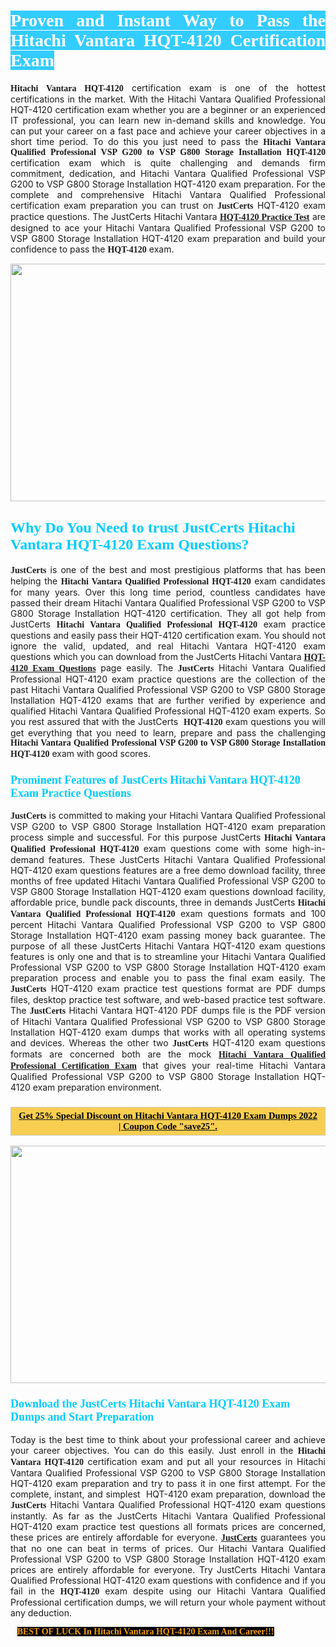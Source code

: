 <h1 style="text-align: justify;"><span style="color:#ffffff;"><span style="font-family:Georgia,serif;"><strong><span style="background-color:#33ccff;">Proven and Instant Way to Pass the Hitachi Vantara HQT-4120 Certification Exam</span></strong></span></span></h1>

<p style="text-align: justify;"><span style="font-family:Georgia,serif;"><strong>Hitachi Vantara HQT-4120</strong></span> certification exam is one of the hottest certifications in the market. With the Hitachi Vantara Qualified Professional HQT-4120 certification exam whether you are a beginner or an experienced IT professional, you can learn new in-demand skills and knowledge. You can put your career on a fast pace and achieve your career objectives in a short time period. To do this you just need to pass the <span style="font-family:Georgia,serif;"><strong>Hitachi Vantara Qualified Professional VSP G200 to VSP G800 Storage Installation HQT-4120</strong></span> certification exam which is quite challenging and demands firm commitment, dedication, and Hitachi Vantara Qualified Professional VSP G200 to VSP G800 Storage Installation HQT-4120 exam preparation. For the complete and comprehensive Hitachi Vantara Qualified Professional certification exam preparation you can trust on <span style="font-size:14px;"><span style="font-family:Georgia,serif;"><strong>JustCerts</strong></span></span> HQT-4120 exam practice questions. The JustCerts Hitachi Vantara <span style="font-family:Georgia,serif;"><strong><a href="https://www.justcerts.com/hitachi-vantara/hqt-4120-practice-questions.html">HQT-4120 Practice Test</a></strong></span> are designed to ace your Hitachi Vantara Qualified Professional VSP G200 to VSP G800 Storage Installation HQT-4120 exam preparation and build your confidence to pass the <span style="font-family:Georgia,serif;"><strong> HQT-4120</strong></span> exam.</p>

<p style="text-align: center;"><a href="https://www.justcerts.com/hitachi-vantara/hqt-4120-practice-questions.html"><img alt="" src="https://i.imgur.com/jVK0eNK.jpg" style="width: 720px; height: 380px;" /></a></p>

<h2 style="margin-right:0in; margin-left:0in"><span style="color:#00ccff;"><span style="font-family:Georgia,serif;"><strong><span style="font-size:18pt">Why Do You Need to trust JustCerts Hitachi Vantara HQT-4120 Exam Questions?</span></strong></span></span></h2>

<p style="text-align: justify;"><span style="font-size:14px;"><span style="font-family:Georgia,serif;"><strong>JustCerts</strong></span></span> is one of the best and most prestigious platforms that has been helping the <span style="font-family:Georgia,serif;"><strong>Hitachi Vantara Qualified Professional HQT-4120</strong></span> exam candidates for many years. Over this long time period, countless candidates have passed their dream Hitachi Vantara Qualified Professional VSP G200 to VSP G800 Storage Installation HQT-4120 certification. They all got help from JustCerts <span style="font-family:Georgia,serif;"><strong>Hitachi Vantara Qualified Professional HQT-4120</strong></span> exam practice questions and easily pass their HQT-4120 certification exam. You should not ignore the valid, updated, and real Hitachi Vantara HQT-4120 exam questions which you can download from the JustCerts Hitachi Vantara <a href="https://www.justcerts.com/hitachi-vantara/hqt-4120-practice-questions.html"><span style="font-family:Georgia,serif;"><strong>HQT-4120 Exam Questions</strong></span></a> page easily. The <span style="font-size:14px;"><span style="font-family:Georgia,serif;"><strong>JustCerts</strong></span></span> Hitachi Vantara Qualified Professional HQT-4120 exam practice questions are the collection of the past Hitachi Vantara Qualified Professional VSP G200 to VSP G800 Storage Installation HQT-4120 exams that are further verified by experience and qualified Hitachi Vantara Qualified Professional HQT-4120 exam experts. So you rest assured that with the JustCerts <span style="font-family:Georgia,serif;"><strong> HQT-4120</strong></span> exam questions you will get everything that you need to learn, prepare and pass the challenging <span style="font-family:Georgia,serif;"><strong>Hitachi Vantara Qualified Professional VSP G200 to VSP G800 Storage Installation HQT-4120</strong></span> exam with good scores.</p>

<h3 style="margin-right:0in; margin-left:0in"><span style="color:#00ccff;"><span style="font-family:Georgia,serif;"><strong><span style="font-size:13.5pt">Prominent Features of JustCerts Hitachi Vantara HQT-4120 Exam Practice Questions</span></strong></span></span></h3>

<p style="text-align: justify;"><span style="font-size:14px;"><span style="font-family:Georgia,serif;"><strong>JustCerts</strong></span></span> is committed to making your Hitachi Vantara Qualified Professional VSP G200 to VSP G800 Storage Installation HQT-4120 exam preparation process simple and successful. For this purpose JustCerts <span style="font-family:Georgia,serif;"><strong>Hitachi Vantara Qualified Professional HQT-4120</strong></span> exam questions come with some high-in-demand features. These JustCerts Hitachi Vantara Qualified Professional HQT-4120 exam questions features are a free demo download facility, three months of free updated Hitachi Vantara Qualified Professional VSP G200 to VSP G800 Storage Installation HQT-4120 exam questions download facility, affordable price, bundle pack discounts, three in demands JustCerts <span style="font-family:Georgia,serif;"><strong>Hitachi Vantara Qualified Professional HQT-4120</strong></span> exam questions formats and 100 percent Hitachi Vantara Qualified Professional VSP G200 to VSP G800 Storage Installation HQT-4120 exam passing money back guarantee. The purpose of all these JustCerts Hitachi Vantara HQT-4120 exam questions features is only one and that is to streamline your Hitachi Vantara Qualified Professional VSP G200 to VSP G800 Storage Installation HQT-4120 exam preparation process and enable you to pass the final exam easily. The <span style="font-size:14px;"><span style="font-family:Georgia,serif;"><strong>JustCerts</strong></span></span> HQT-4120 exam practice test questions format are PDF dumps files, desktop practice test software, and web-based practice test software. The <span style="font-size:14px;"><span style="font-family:Georgia,serif;"><strong>JustCerts</strong></span></span> Hitachi Vantara HQT-4120 PDF dumps file is the PDF version of Hitachi Vantara Qualified Professional VSP G200 to VSP G800 Storage Installation HQT-4120 exam dumps that works with all operating systems and devices. Whereas the other two <span style="font-family:Georgia,serif;"><span style="font-size:14px;"><strong>JustCerts</strong></span></span> HQT-4120 exam questions formats are concerned both are the mock <a href="https://www.justcerts.com/hitachi-vantara/hitachi-vantara-qualified-professional-certification-exams.html"><span style="font-family:Georgia,serif;"><strong>Hitachi Vantara Qualified Professional Certification Exam</strong></span></a> that gives your real-time Hitachi Vantara Qualified Professional VSP G200 to VSP G800 Storage Installation HQT-4120 exam preparation environment.</p>

<h3 style="background: rgb(247, 206, 80); border: 1px solid rgb(204, 204, 204); padding: 5px 10px; text-align: center;"><span style="font-family:Georgia,serif;"><u><span style="color:#000000;"><span style="font-size:11pt;"><span style="line-height:normal;"><b><span cambria="">Get 25% Special Discount on Hitachi Vantara HQT-4120 Exam Dumps 2022 | Coupon Code "save25".</span></b></span></span></span></u></span></h3>

<p style="text-align: center;"><a href="https://www.justcerts.com/hitachi-vantara/hqt-4120-practice-questions.html"><img alt="" src="https://i.imgur.com/ILNYM6U.jpg" style="width: 720px; height: 380px;" /></a></p>

<h3 style="margin-right:0in; margin-left:0in"><span style="color:#00ccff;"><span style="font-family:Georgia,serif;"><strong><span style="font-size:13.5pt">Download the JustCerts Hitachi Vantara HQT-4120 Exam Dumps and Start Preparation</span></strong></span></span></h3>

<p style="text-align: justify;">Today is the best time to think about your professional career and achieve your career objectives. You can do this easily. Just enroll in the <span style="font-family:Georgia,serif;"><strong>Hitachi Vantara HQT-4120</strong></span> certification exam and put all your resources in Hitachi Vantara Qualified Professional VSP G200 to VSP G800 Storage Installation HQT-4120 exam preparation and try to pass it in one first attempt. For the complete, instant, and simplest  HQT-4120 exam preparation, download the <span style="font-size:14px;"><span style="font-family:Georgia,serif;"><strong>JustCerts</strong></span></span> Hitachi Vantara Qualified Professional HQT-4120 exam questions instantly. As far as the JustCerts Hitachi Vantara Qualified Professional HQT-4120 exam practice test questions all formats prices are concerned, these prices are entirely affordable for everyone. <a href="https://www.justcerts.com/"><span style="font-size:14px;"><span style="font-family:Georgia,serif;"><strong>JustCerts</strong></span></span></a> guarantees you that no one can beat in terms of prices. Our Hitachi Vantara Qualified Professional VSP G200 to VSP G800 Storage Installation HQT-4120 exam prices are entirely affordable for everyone. Try JustCerts Hitachi Vantara Qualified Professional HQT-4120 exam questions with confidence and if you fail in the <span style="font-family:Georgia,serif;"><strong> HQT-4120</strong></span> exam despite using our Hitachi Vantara Qualified Professional certification dumps, we will return your whole payment without any deduction.</p>

<p style="text-align:justify; margin:0in 8pt"><span style="color:#f39c12;"><span style="font-size:14px;"><span style="font-family:Georgia,serif;"><strong><span style="line-height:107%"><span style="background-color:#000000;">BEST OF LUCK In Hitachi Vantara HQT-4120 Exam And Career!!!</span></span></strong></span></span></span></p>
